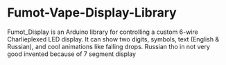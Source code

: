 # Fumot-Vape-Display-Library
Fumot_Display is an Arduino library for controlling a custom 6-wire Charlieplexed LED display. It can show two digits, symbols, text (English &amp; Russian), and cool animations like falling drops. Russian tho in not very good invented because of 7 segment display
